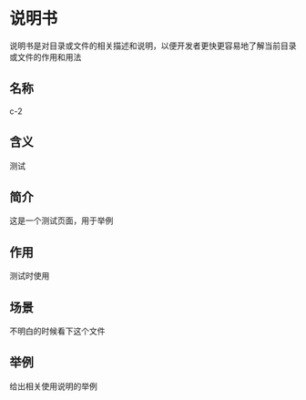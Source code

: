 # 说明书

说明书是对目录或文件的相关描述和说明，以便开发者更快更容易地了解当前目录或文件的作用和用法

## 名称

c-2

## 含义

测试

## 简介

这是一个测试页面，用于举例

## 作用

测试时使用

## 场景

不明白的时候看下这个文件

## 举例

给出相关使用说明的举例

